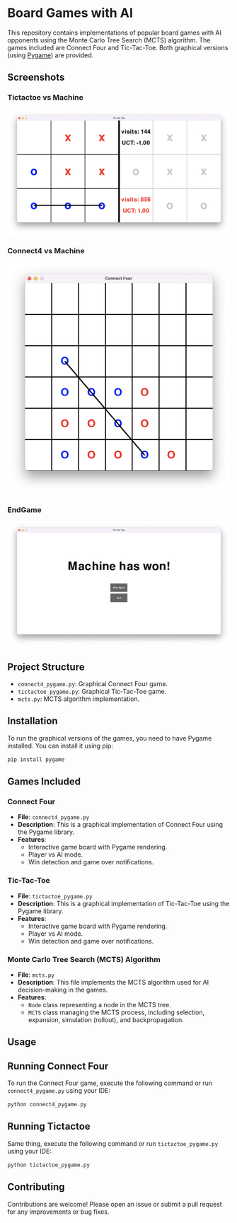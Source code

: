 # Board Games with AI

This repository contains implementations of popular board games with AI opponents using the Monte Carlo Tree Search (MCTS) algorithm. The games included are Connect Four and Tic-Tac-Toe. Both graphical versions (using [Pygame](https://github.com/pygame/pygame)) are provided.

## Screenshots

### Tictactoe vs Machine
![Tictactoe Screenshot](assets/tictactoe.png)

### Connect4 vs Machine
![Connect4 Screenshot](assets/connect4.png)

### EndGame
![Endgame Screenshot](assets/endgame.png)

## Project Structure

- `connect4_pygame.py`: Graphical Connect Four game.
- `tictactoe_pygame.py`: Graphical Tic-Tac-Toe game.
- `mcts.py`: MCTS algorithm implementation.

## Installation

To run the graphical versions of the games, you need to have Pygame installed. You can install it using pip:

```bash
pip install pygame
```

## Games Included

### Connect Four

- **File**: `connect4_pygame.py`
- **Description**: This is a graphical implementation of Connect Four using the Pygame library.
- **Features**:
  - Interactive game board with Pygame rendering.
  - Player vs AI mode.
  - Win detection and game over notifications.

### Tic-Tac-Toe

- **File**: `tictactoe_pygame.py`
- **Description**: This is a graphical implementation of Tic-Tac-Toe using the Pygame library.
- **Features**:
  - Interactive game board with Pygame rendering.
  - Player vs AI mode.
  - Win detection and game over notifications.

### Monte Carlo Tree Search (MCTS) Algorithm

- **File**: `mcts.py`
- **Description**: This file implements the MCTS algorithm used for AI decision-making in the games.
- **Features**:
  - `Node` class representing a node in the MCTS tree.
  - `MCTS` class managing the MCTS process, including selection, expansion, simulation (rollout), and backpropagation.

## Usage

## Running Connect Four

To run the Connect Four game, execute the following command or run `connect4_pygame.py` using your IDE:

```bash
python connect4_pygame.py
```

## Running Tictactoe

Same thing, execute the following command or run `tictactoe_pygame.py` using your IDE:

```bash
python tictactoe_pygame.py
```

## Contributing

Contributions are welcome! Please open an issue or submit a pull request for any improvements or bug fixes.